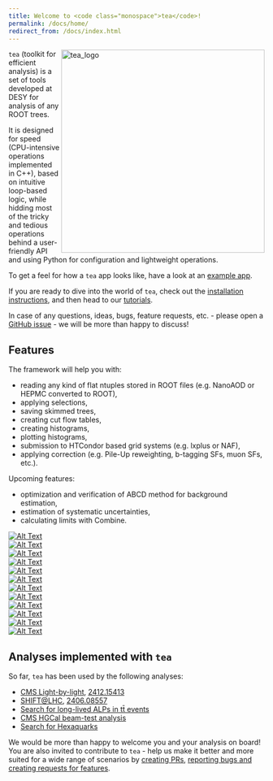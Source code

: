 ```yaml
---
title: Welcome to <code class="monospace">tea</code>!
permalink: /docs/home/
redirect_from: /docs/index.html
---
```


<img src="{{site.baseurl}}//assets/img/tea_logo_black_extended_inv.jpg" alt="tea_logo" width="400" align="right"/>

`tea` (toolkit for efficient analysis) is a set of tools developed at DESY for analysis of any ROOT trees. 

It is designed for speed (CPU-intensive operations implemented in C++), based on intuitive loop-based logic, while hidding most of the tricky and tedious operations behind a user-friendly API and using Python for configuration and lightweight operations.

To get a feel for how a `tea` app looks like, have a look at an [example app]({{site.baseurl}}/docs/example_app/).

If you are ready to dive into the world of `tea`, check out the [installation instructions]({{site.baseurl}}/docs/repo_setup/), and then head to our [tutorials]({{site.baseurl}}/docs/my_first_histogrammer/).

In case of any questions, ideas, bugs, feature requests, etc. - please open a [GitHub issue](https://github.com/jniedzie/tea/issues) - we will be more than happy to discuss!

## Features
The framework will help you with:
- reading any kind of flat ntuples stored in ROOT files (e.g. NanoAOD or HEPMC converted to ROOT),
- applying selections,
- saving skimmed trees,
- creating cut flow tables,
- creating histograms,
- plotting histograms,
- submission to HTCondor based grid systems (e.g. lxplus or NAF),
- applying correction (e.g. Pile-Up reweighting, b-tagging SFs, muon SFs, etc.).

Upcoming features:

- optimization and verification of ABCD method for background estimation,
- estimation of systematic uncertainties,
- calculating limits with Combine.

<div class="grid-container">
  <div class="image-link">
    <a class="image-link" href="{{site.baseurl}}/docs/tree_reader/">
      <img src="{{site.baseurl}}//assets/img/tea_icons_tree_reader.png" alt="Alt Text">
    </a>
  </div>
  <div class="image-link">
    <a class="image-link" href="{{site.baseurl}}/docs/tree_writer/">
      <img src="{{site.baseurl}}//assets/img/tea_icons_tree_writer.png" alt="Alt Text">
    </a>
  </div>
  <div class="image-link">
    <a class="image-link" href="{{site.baseurl}}/docs/nano_aod/">
      <img src="{{site.baseurl}}//assets/img/tea_icons_nano.png" alt="Alt Text">
    </a>
  </div>
  <div class="image-link">
    <a class="image-link" href="{{site.baseurl}}/docs/hepmc/">
      <img src="{{site.baseurl}}//assets/img/tea_icons_hepmc.png" alt="Alt Text">
    </a>
  </div>

  <div class="image-link">
    <a class="image-link" href="{{site.baseurl}}/docs/skimming/">
      <img src="{{site.baseurl}}//assets/img/tea_icons_skimming.png" alt="Alt Text">
    </a>
  </div>
  <div class="image-link">
    <a class="image-link" href="{{site.baseurl}}/docs/histogramming/">
      <img src="{{site.baseurl}}//assets/img/tea_icons_hist.png" alt="Alt Text">
    </a>
  </div>
  <div class="image-link">
    <a class="image-link" href="{{site.baseurl}}/docs/scale_factors/">
      <img src="{{site.baseurl}}//assets/img/tea_icons_SFs.png" alt="Alt Text">
    </a>
  </div>
  <div class="image-link">
    <a class="image-link" href="{{site.baseurl}}/docs/plotting/">
      <img src="{{site.baseurl}}//assets/img/tea_icons_plotting.png" alt="Alt Text">
    </a>
  </div>
  
  <div class="image-link">
    <a class="image-link" href="{{site.baseurl}}/docs/submitter/">
      <img src="{{site.baseurl}}//assets/img/tea_icons_grid.png" alt="Alt Text">
    </a>
  </div>
  <div class="image-link">
    <a class="image-link" href="{{site.baseurl}}/docs/abcd/">
      <img src="{{site.baseurl}}//assets/img/tea_icons_abcd.png" alt="Alt Text">
    </a>
  </div>
  <div class="image-link">
    <a class="image-link" href="{{site.baseurl}}/docs/systematics/">
      <img src="{{site.baseurl}}//assets/img/tea_icons_uncertainties.png" alt="Alt Text">
    </a>
  </div>
  <div class="image-link">
    <a class="image-link" href="{{site.baseurl}}/docs/limits/">
      <img src="{{site.baseurl}}//assets/img/tea_icons_limits.png" alt="Alt Text">
    </a>
  </div>
  
  
  
  
</div>

## Analyses implemented with `tea`
So far, `tea` has been used by the following analyses:
- [CMS Light-by-light](https://github.com/jniedzie/tea_lbl), [2412.15413](https://arxiv.org/abs/2412.15413)
- [SHIFT@LHC](https://github.com/jniedzie/tea_shift), [2406.08557](https://arxiv.org/abs/2406.08557)
- [Search for long-lived ALPs in tt̄ events](https://github.com/jniedzie/tea_ttalps)
- [CMS HGCal beam-test analysis](https://github.com/jniedzie/tea_hgcal)
- [Search for Hexaquarks](https://github.com/jniedzie/tea_hexaquarks)

We would be more than happy to welcome you and your analysis on board! 
You are also invited to contribute to `tea` - help us make it better and more suited for a wide range of scenarios by [creating PRs](https://github.com/jniedzie/tea/pulls), [reporting bugs and creating requests for features](https://github.com/jniedzie/tea/issues).
